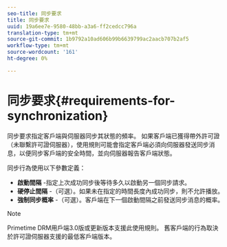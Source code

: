 ```yaml
---
seo-title: 同步要求
title: 同步要求
uuid: 19a6ee7e-9580-48bb-a3a6-ff2cedcc796a
translation-type: tm+mt
source-git-commit: 1b9792a10ad606b99b6639799ac2aacb707b2af5
workflow-type: tm+mt
source-wordcount: '161'
ht-degree: 0%

---
```



# 同步要求{#requirements-for-synchronization}

同步要求指定客戶端與伺服器同步其狀態的頻率。 如果客戶端已獲得帶外許可證（未聯繫許可證伺服器），使用規則可能會指定客戶端必須向伺服器發送同步消息，以便同步客戶端的安全時間，並向伺服器報告客戶端狀態。

同步行為使用以下參數定義：

* **啟動間隔** -指定上次成功同步後等待多久以啟動另一個同步請求。
* **硬停止間隔** -（可選）。如果未在指定的時間長度內成功同步，則不允許播放。
* **強制同步概率** -（可選）。客戶端在下一個啟動間隔之前發送同步消息的概率。

>[!NOTE]
>
>Primetime DRM用戶端3.0版或更新版本支援此使用規則。 舊客戶端的行為取決於許可證伺服器支援的最低客戶端版本。
